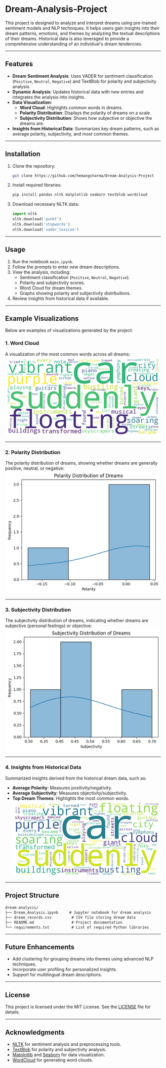 # Dream-Analysis-Project


This project is designed to analyze and interpret dreams using pre-trained sentiment models and NLP techniques. It helps users gain insights into their dream patterns, emotions, and themes by analyzing the textual descriptions of their dreams. Historical data is also leveraged to provide a comprehensive understanding of an individual's dream tendencies.

---

## **Features**
- **Dream Sentiment Analysis**: Uses VADER for sentiment classification (`Positive`, `Neutral`, `Negative`) and TextBlob for polarity and subjectivity analysis.
- **Dynamic Analysis**: Updates historical data with new entries and integrates the analysis into insights.
- **Data Visualization**:
  - **Word Cloud**: Highlights common words in dreams.
  - **Polarity Distribution**: Displays the polarity of dreams on a scale.
  - **Subjectivity Distribution**: Shows how subjective or objective the dreams are.
- **Insights from Historical Data**: Summarizes key dream patterns, such as average polarity, subjectivity, and most common themes.

---

## **Installation**

1. Clone the repository:
   ```bash
   git clone https://github.com/hemangsharma/Dream-Analysis-Project
   ```
2. Install required libraries:
   ```bash
   pip install pandas nltk matplotlib seaborn textblob wordcloud
   ```
3. Download necessary NLTK data:
   ```python
   import nltk
   nltk.download('punkt')
   nltk.download('stopwords')
   nltk.download('vader_lexicon')
   ```

---

## **Usage**

1. Run the notebook `main.ipynb`.
2. Follow the prompts to enter new dream descriptions.
3. View the analysis, including:
   - Sentiment classification (`Positive`, `Neutral`, `Negative`).
   - Polarity and subjectivity scores.
   - Word Cloud for dream themes.
   - Graphs showing polarity and subjectivity distributions.
4. Review insights from historical data if available.

---

## **Example Visualizations**

Below are examples of visualizations generated by the project:

### **1. Word Cloud**
A visualization of the most common words across all dreams:
![Word Cloud](screenshots/output.png)

---

### **2. Polarity Distribution**
The polarity distribution of dreams, showing whether dreams are generally positive, neutral, or negative:
![Polarity Distribution](screenshots/output2.png)

---

### **3. Subjectivity Distribution**
The subjectivity distribution of dreams, indicating whether dreams are subjective (personal feelings) or objective:
![Subjectivity Distribution](screenshots/output4.png)

---

### **4. Insights from Historical Data**
Summarized insights derived from the historical dream data, such as:
- **Average Polarity**: Measures positivity/negativity.
- **Average Subjectivity**: Measures objectivity/subjectivity.
- **Top Dream Themes**: Highlights the most common words.
![Subjectivity Distribution](screenshots/output3.png)
---

## **Project Structure**
```
dream-analysis/
├── Dream_Analysis.ipynb     # Jupyter notebook for dream analysis
├── dream_records.csv         # CSV file storing dream data
├── README.md                 # Project documentation
└── requirements.txt          # List of required Python libraries
```

---

## **Future Enhancements**
- Add clustering for grouping dreams into themes using advanced NLP techniques.
- Incorporate user profiling for personalized insights.
- Support for multilingual dream descriptions.

---

## **License**
This project is licensed under the MIT License. See the [LICENSE](LICENSE) file for details.

---

## **Acknowledgments**
- [NLTK](https://www.nltk.org/) for sentiment analysis and preprocessing tools.
- [TextBlob](https://textblob.readthedocs.io/en/dev/) for polarity and subjectivity analysis.
- [Matplotlib](https://matplotlib.org/) and [Seaborn](https://seaborn.pydata.org/) for data visualization.
- [WordCloud](https://github.com/amueller/word_cloud) for generating word clouds.